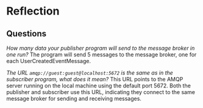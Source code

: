 # Reflection
## Questions
*How many data your publisher program will send to the message broker in one run?*
The program will send 5 messages to the message broker, one for each UserCreatedEventMessage.

*The URL `amqp://guest:guest@localhost:5672` is the same as in the subscriber program, what does it mean?*
This URL points to the AMQP server running on the local machine using the default port 5672. Both the publisher and subscriber use this URL, indicating they connect to the same message broker for sending and receiving messages.